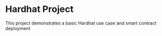 # Hardhat Project

This project demonstrates a basic Hardhat use case and smart contract deployment
